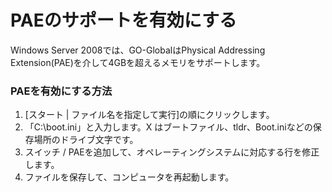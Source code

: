 # PAEのサポートを有効にする

Windows Server 2008では、GO-GlobalはPhysical Addressing Extension(PAE)を介して4GBを超えるメモリをサポートします。

### PAEを有効にする方法

1. [スタート | ファイル名を指定して実行]の順にクリックします。
2. 「C:\boot.ini」と入力します。X はブートファイル、tldr、Boot.iniなどの保存場所のドライブ文字です。
3. スイッチ / PAEを追加して、オペレーティングシステムに対応する行を修正します。
4. ファイルを保存して、コンピュータを再起動します。